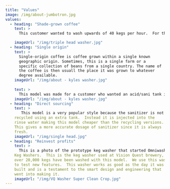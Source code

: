```yaml
---
title: "Values"
image: /img/about-jumbotron.jpg
values:
  - heading: "Shade-grown coffee"
    text: >
      This customer wanted to wash upwards of 40 kegs per hour.  For this the triple head, with liquid sensor and pressure sensor was recommended.  The customer also wanted to use an external sanitizer tank, you can see there are 2 pumps on this washer but only one 30 gallon detergent tank.

    imageUrl: "/img/triple head washer.jpg"
  - heading: "Single origin"
    text: >
      Single-origin coffee is coffee grown within a single known
      geographic origin. Sometimes, this is a single farm or a
      specific collection of beans from a single country. The name of
      the coffee is then usuall the place it was grown to whatever
      degree available.
    imageUrl: "/img/about - kyles washer.jpg"
  
    text: >
      This model was made for a customer who wanted an acid/sani tank in addition to the standard caustic/detergent tank.  The thermometer is the only required sensor for all machines.  In addition, this model features a liquid sensor to move to the next step the moment the kegs are clear.  Level switches are installed in both chemical tanks for dry fire protection and auto filling each tank.   An adjustable pressure switch is used to consistently charge the kegs with CO2.  The tanks on this washer are rectangular with a total volume of 25 gallons.
    imageUrl: "/img/about - kyles washer.jpg"
  - heading: "Direct sourcing"
    text: >
       This model is a very popular style because the sanitizer is not
    recycled using an extra tank.  Instead it is injected into the
    rinse water making this model cheaper than the recycling versions.
    This gives a more accurate dosage of sanitizer since it is always
    fresh. 
    imageUrl: "/img/single head.jpg"
  - heading: "Reinvest profits"
    text: >
      This is a photo of the prototype keg washer that started Omniwasher
    Keg Washers.  This is the keg washer used at Vision Quest brewery,
    over 20,000 kegs have been washed with this model.  We use this washer
    to test new features.  This washer works as good as the day it was
    built and is a testament to the smart design and engineering that
    went into making it.
    imageUrl: "/img/VQ Washer Super Clean Crop.jpg"
---
```

